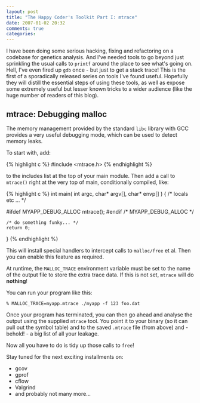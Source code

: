 ```yaml
---
layout: post
title: "The Happy Coder's Toolkit Part I: mtrace"
date: 2007-01-02 20:32
comments: true
categories: 
---
```


I have been doing some serious hacking, fixing and refactoring on a codebase for genetics analysis.  And I've needed tools to go beyond just sprinkling the usual calls to `printf` around the place to see what's going on.  Hell, I've even fired up `gdb` once - but just to get a stack trace!  This is the first of a sporadically released series on tools I've found useful.  Hopefully they will distill the essential steps of using these tools, as well as expose some extremely useful but lesser known tricks to a wider audience (like the huge number of readers of this blog).

## mtrace: Debugging malloc

The memory management provided by the standard `libc` library with GCC provides a very useful debugging mode, which can be used to detect memory leaks.

To start with, add:

{% highlight c %}
#include <mtrace.h>
{% endhighlight %}

to the includes list at the top of your main module.  Then add a call to `mtrace()` right at the very top of main, conditionally compiled, like:

{% highlight c %}
int main( int argc, char* argv[], char* envp[] )
{
    /* locals etc ... */

#ifdef MYAPP_DEBUG_ALLOC
    mtrace();
#endif /* MYAPP_DEBUG_ALLOC */

    /* do something funky... */
    return 0;
}
{% endhighlight %}

This will install special handlers to intercept calls to `malloc/free` et al.  Then you can enable this feature as required.

At runtime, the `MALLOC_TRACE` environment variable must be set to the name of the output file to store the extra trace data.  If this is not set, `mtrace` will do **nothing**!

You can run your program like this:

    % MALLOC_TRACE=myapp.mtrace ./myapp -f 123 foo.dat

Once your program has terminated, you can then go ahead and analyse the output using the supplied `mtrace` tool.  You point it to your binary (so it can pull out the symbol table) and to the saved `.mtrace` file (from above) and - behold! - a big list of all your leakage.

Now all you have to do is tidy up those calls to `free`!

Stay tuned for the next exciting installments on:

 - gcov
 - gprof
 - cflow
 - Valgrind
 - and probably not many more...
